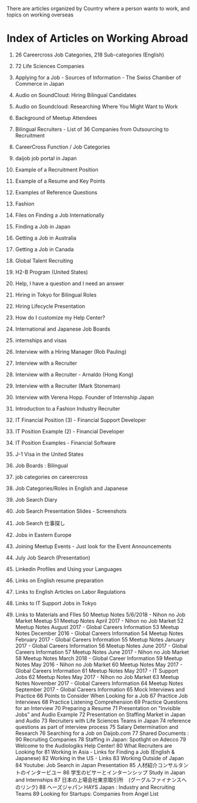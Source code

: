 There are articles organized by Country where a person wants to work, and topics on working overseas


#	Index of Articles on Working Abroad

1. 26 Careercross Job Categories, 218 Sub-categories (English)

2. 72 Life Sciences Companies

3. Applying for a Job - Sources of Information - The Swiss Chamber of Commerce in Japan

4.	Audio on SoundCloud: Hiring Bilingual Candidates

5.	Audio on Soundcloud: Researching Where You Might Want to Work

6.	Background of Meetup Attendees

7.	Bilingual Recruiters - List of 36 Companies from Outsourcing to Recruitment

8.	CareerCross Function / Job Categories

9.	daijob job portal in Japan

10.	Example of a Recruitment Position

11.	Example of a Resume and Key Points

12.	Examples of Reference Questions

13.	Fashion

14.	Files on Finding a Job Internationally

15.	Finding a Job in Japan

16.	Getting a Job in Australia

17.	Getting a Job in Canada

18.	Global Talent Recruiting

19.	H2-B Program (United States)

20.	Help, I have a question and I need an answer

21.	Hiring in Tokyo for Bilingual Roles

22.	Hiring Lifecycle Presentation

23.	How do I customize my Help Center?

24.	International and Japanese Job Boards

25.	internships and visas

26.	Interview with a Hiring Manager (Rob Pauling)

27.	Interview with a Recruiter

28.	Interview with a Recruiter - Arnaldo (Hong Kong)

29.	Interview with a Recruiter (Mark Stoneman)

30.	Interview with Verena Hopp. Founder of Internship Japan

31.	Introduction to a Fashion Industry Recruiter

32.	IT Financial Position (3) - Financial Support Developer

33.	IT Position Example (2) - Financial Developer

34.	IT Position Examples - Financial Software

35.	J-1 Visa in the United States

36.	Job Boards : Bilingual

37.	job categories on careercross

38.	Job Categories/Roles in English and Japanese

39.	Job Search Diary

40.	Job Search Presentation Slides - Screenshots

41.	Job Search 仕事探し

42.	Jobs in Eastern Europe

43.	Joining Meetup Events - Just look for the Event Announcements

44.	July Job Search (Presentation)

45.	Linkedin Profiles and Using your Languages

46.	Links on English resume preparation
47.	Links to English Articles on Labor Regulations
48.	Links to IT Support Jobs in Tokyo
49.	Links to Materials and FIles
50	Meetup Notes 5/6/2018 - Nihon no Job Market Meetup
51	Meetup Notes April 2017 - Nihon no Job Market
52	Meetup Notes August 2017 - Global Careers Information
53	Meetup Notes December 2016 - Global Careers Information
54	Meetup Notes February 2017 - Global Careers Information
55	Meetup Notes January 2017 - Global Careers Information
56	Meetup Notes June 2017 - Global Careers Information
57	Meetup Notes June 2017 - Nihon no Job Market
58	Meetup Notes March 2018 - Global Career Information
59	Meetup Notes May 2016 - Nihon no Job Market
60	Meetup Notes May 2017 - Global Careers Information
61	Meetup Notes May 2017 - IT Support Jobs
62	Meetup Notes May 2017 - Nihon no Job Market
63	Meetup Notes November 2017 - Global Careers Information
64	Meetup Notes September 2017 - Global Careers Information
65	Mock Interviews and Practice
66	Points to Consider When Looking for a Job
67	Practice Job Interviews
68	Practice Listening Comprehension
69	Practice Questions for an Interview
70	Preparing a Resume
71	Presentation on "Invisible Jobs" and Audio Example
72	Presentation on Staffing Market in Japan and Audio
73	Recruiters with Life Sciences Teams in Japan
74	reference questions as part of interview process
75	Salary Determination and Research
76	Searching for a Job on Daijob.com
77	Shared Documents : 90 Recruiting Companies
78	Staffing in Japan: Spotlight on Adecco
79	Welcome to the Audiologiks Help Center!
80	What Recruiters are Looking for
81	Working in Asia - Links for Finding a Job (English & Japanese)
82	Working in the US - Links
83	Working Outside of Japan
84	Youtube: Job Search in Japan Presentation
85	人材紹介コンサルタントのインタービユー
86	学生のビサーとインターンシップ Study in Japan and Internships
87	日本の上場会社東京取引所　(グーグルファイナンスへのリンク)
88	ヘーズジャパン HAYS Japan : Industry and Recruiting Teams
89	Looking for Startups: Companies from Angel List
